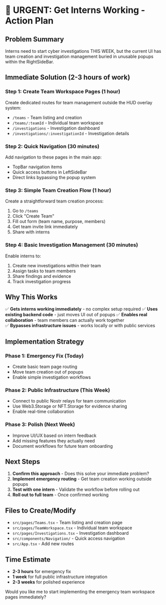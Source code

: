 # 🚨 URGENT: Get Interns Working - Action Plan

## **Problem Summary**
Interns need to start cyber investigations THIS WEEK, but the current UI has team creation and investigation management buried in unusable popups within the RightSideBar.

## **Immediate Solution (2-3 hours of work)**

### **Step 1: Create Team Workspace Pages (1 hour)**
Create dedicated routes for team management outside the HUD overlay system:

- `/teams` - Team listing and creation
- `/teams/:teamId` - Individual team workspace  
- `/investigations` - Investigation dashboard
- `/investigations/:investigationId` - Investigation details

### **Step 2: Quick Navigation (30 minutes)**
Add navigation to these pages in the main app:

- TopBar navigation items
- Quick access buttons in LeftSideBar
- Direct links bypassing the popup system

### **Step 3: Simple Team Creation Flow (1 hour)**
Create a straightforward team creation process:

1. Go to `/teams`
2. Click "Create Team" 
3. Fill out form (team name, purpose, members)
4. Get team invite link immediately
5. Share with interns

### **Step 4: Basic Investigation Management (30 minutes)**
Enable interns to:

1. Create new investigations within their team
2. Assign tasks to team members
3. Share findings and evidence
4. Track investigation progress

## **Why This Works**

✅ **Gets interns working immediately** - no complex setup required
✅ **Uses existing backend code** - just moves UI out of popups
✅ **Enables real collaboration** - team members can actually work together  
✅ **Bypasses infrastructure issues** - works locally or with public services

## **Implementation Strategy**

### **Phase 1: Emergency Fix (Today)**
- Create basic team page routing
- Move team creation out of popups
- Enable simple investigation workflows

### **Phase 2: Public Infrastructure (This Week)**  
- Connect to public Nostr relays for team communication
- Use Web3.Storage or NFT.Storage for evidence sharing
- Enable real-time collaboration

### **Phase 3: Polish (Next Week)**
- Improve UI/UX based on intern feedback
- Add missing features they actually need
- Document workflows for future team onboarding

## **Next Steps**

1. **Confirm this approach** - Does this solve your immediate problem?
2. **Implement emergency routing** - Get team creation working outside popups
3. **Test with one intern** - Validate the workflow before rolling out
4. **Roll out to full team** - Once confirmed working

## **Files to Create/Modify**

- `src/pages/Teams.tsx` - Team listing and creation page
- `src/pages/TeamWorkspace.tsx` - Individual team workspace
- `src/pages/Investigations.tsx` - Investigation dashboard  
- `src/components/Navigation/` - Quick access navigation
- `src/App.tsx` - Add new routes

## **Time Estimate**
- **2-3 hours** for emergency fix
- **1 week** for full public infrastructure integration
- **2-3 weeks** for polished experience

Would you like me to start implementing the emergency team workspace pages immediately?
